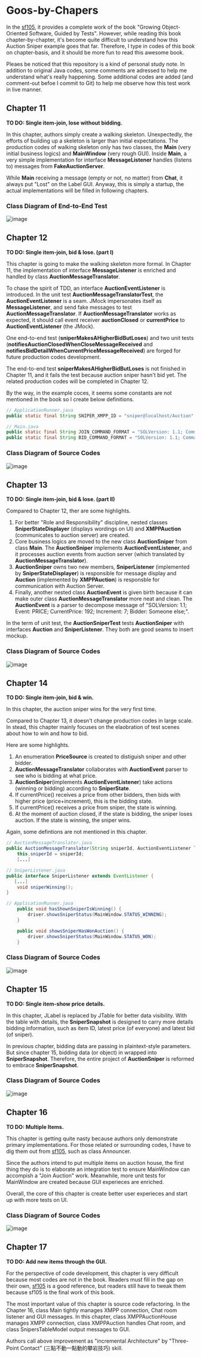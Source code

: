# Goos-by-Chapers

In the [sf105](https://github.com/sf105/goos-code), it provides a complete work of the book "Growing Object-Oriented Software, Guided by Tests". However, while reading this book chapter-by-chapter, it's become quite difficult to understand how this Auction Sniper example goes that far. Therefore, I type in codes of this book on chapter-basis, and it should be more fun to read this awesome book.

Pleaes be noticed that this repository is a kind of personal study note. In addition to original Java codes, some comments are adressed to help me understand what's really happening. Some additional codes are added (and comment-out befoe I commit to Git) to help me observe how this test work in live manner.

## Chapter 11
**TO DO: Single item-join, lose without bidding.**

In this chapter, authors simply create a walking skeleton. Unexpectedly, the efforts of building up a skeleton is larger than initial expectations. The production codes of walking skeleton only has two classes, the **Main** (very initial business logics) and **MainWindow** (very rough GUI). Inside **Main**, a very simple implementation for interface **MessageListener** handles (listens to) messages from **FakeAuctionServer**.

While **Main** receiving a message (empty or not, no matter) from **Chat**, it always put "Lost" on the Label GUI. Anyway, this is simply a startup, the actual implementations will be filled in following chapters. 

### Class Diagram of End-to-End Test
![image](https://github.com/richardcysun/Goos-by-Chapers/blob/master/Ch11/auction-sniper-ch11/test/end-to-end/test/endtoend/auctionsniper/Ch11_e2eTest_ClassDiagram.jpg)

## Chapter 12
**TO DO: Single item-join, bid & lose. (part I)**

This chapter is going to make the walking skeleton more formal. In Chapter 11, the implementation of interface **MessageListener** is enriched and handled by class **AuctionMessageTranslator**.

To chase the spirit of TDD, an interface **AuctionEventListener** is introduced. In the unit test **AuctionMessageTranslatorTest**, the **AuctionEventListener** is a seam. JMock impersonates itself as **MessageListener**, and send fake messages to test  **AuctionMessageTranslator**. If **AuctionMessageTranslator** works as expected, it should call event receiver **auctionClosed** or **currentPrice** to **AuctionEventListener** (the JMock).

One end-to-end test (**sniperMakesAHigherBidButLoses**) and two unit tests (**notifiesAuctionClosedWhenCloseMessageReceived** and **notifiesBidDetailWhenCurrentPriceMessageReceived**) are forged for future production codes development.

The end-to-end test **sniperMakesAHigherBidButLoses** is not finished in Chapter 11, and it fails the test because auction sniper hasn't bid yet. The related production codes will be completed in Chapter 12.

By the way, in the example coces, it seems some constants are not mentioned in the book so I create below definitions.

```java
// ApplicationRunner.java
public static final String SNIPER_XMPP_ID = "sniper@localhost/Auction";

// Main.java
public static final String JOIN_COMMAND_FORMAT = "SOLVersion: 1.1; Command: JOIN;";
public static final String BID_COMMAND_FORMAT = "SOLVersion: 1.1; Command: BID; Price: %d;";
```
### Class Diagram of Source Codes
![image](https://github.com/richardcysun/Goos-by-Chapers/blob/master/Ch12/auction-sniper-ch12/src/auctionsniper/Ch12_ClassDiagram.jpg)

## Chapter 13
**TO DO: Single item-join, bid & lose. (part II)**

Compared to Chapter 12, ther are some highlights.
1. For better "Role and Responsibility" discipline, nested classes **SniperStateDisplayer** (displays wordings on UI) and **XMPPAuction** (communicates to auction server) are created.
2. Core business logics are moved to the new class **AuctionSniper** from class **Main**. The **AuctionSniper** implements **AuctionEventListener**, and it processes auction events from auction server (which translated by **AuctionMessageTranslator**).
3. **AuctionSniper** owns two new members, **SniperListener** (implemented by **SniperStateDisplayer**) is responsible for message display and **Auction** (implemented by **XMPPAuction**) is responsble for communication with Auction Server.
4. Finally, another nested class **AuctionEvent** is given birth because it can make outer class **AuctionMessageTranslator** more neat and clean. The **AuctionEvent** is a parser to decompose message of "SOLVersion: 1.1; Event: PRICE; CurrentPrice: 192; Increment: 7; Bidder: Someone else;".

In the term of unit test, the **AuctionSniperTest** tests **AuctionSniper** with interfaces **Auction** and **SniperListener**. They both are good seams to insert mockup.

### Class Diagram of Source Codes
![image](https://github.com/richardcysun/Goos-by-Chapers/blob/master/Ch13/auction-sniper-ch13/src/auctionsniper/Ch13_ClassDiagram.jpg)

## Chapter 14
**TO DO: Single item-join, bid & win.**

In this chapter, the auction sniper wins for the very first time.

Compared to Chapter 13, it doesn't change production codes in large scale. In stead, this chapter mainly focuses on the elaobration of test scenes about how to win and how to bid.

Here are some highlights.
1. An enumeration **PriceSource** is created to distiguish sniper and other bidder.
2. **AuctionMessageTranslator** collaborates with **AuctionEvent** parser to see who is bidding at what price.
3. **AuctionSniper**(implements **AuctionEventListener**) take actions (winning or bidding) according to **SniperState**.
4. If currentPrice() receives a price from other bidders, then bids with higher price (price+increment), this is the bidding state.
5. If currentPrice() receives a price from sniper, the state is winning.
6. At the moment of auction closed, if the state is bidding, the sniper loses auction. If the state is winning, the sniper wins.

Again, some defintions are not mentioned in this chapter.

```java
// AuctionMessageTranslator.java
public AuctionMessageTranslator(String sniperId, AuctionEventListener listener) {
    this.sniperId = sniperId;
    [...]

// SniperListener.java
public interface SniperListener extends EventListener {
   [...]
    void sniperWinning();
}

// ApplicationRunner.java
    public void hasShownSniperIsWinning() {
        driver.showsSniperStatus(MainWindow.STATUS_WINNING);
    }

    public void showsSniperHasWonAuction() {
        driver.showsSniperStatus(MainWindow.STATUS_WON);
    }

```
### Class Diagram of Source Codes
![image](https://github.com/richardcysun/Goos-by-Chapers/blob/master/Ch14/auction-sniper-ch14/src/auctionsniper/Ch14_ClassDiagram.jpg)

## Chapter 15
**TO DO: Single item-show price details.**

In this chapter, JLabel is replaced by JTable for better data visibility.
With the table with details, the **SniperSnapshot** is designed to carry more details bidding information, such as item ID, latest price (of everyone) and latest bid (of sniper).

In previous chapter, bidding data are passing in plaintext-style parameters. But since chapter 15, bidding data (or object) in wrapped into **SniperSnapshot**. Therefore, the entire project of **AuctionSniper** is reformed to embrace **SniperSnapshot**.

### Class Diagram of Source Codes
![image](https://github.com/richardcysun/Goos-by-Chapers/blob/master/Ch15/auction-sniper-ch15/src/auctionsniper/Ch15_ClassDiagram.jpg)

## Chapter 16
**TO DO: Multiple Items.**

This chapter is getting quite nasty because authors only demonstrate primary implementations. For those related or surrounding codes, I have to dig them out from [sf105](https://github.com/sf105/goos-code), such as class Announcer.

Since the authors intend to put multiple items on auction house, the first thing they do is to elaborate an integration test to ensure MainWindow can accompish a "Join Auction" work. Meanwhile, more unit tests for MainWindow are created because GUI experieces are enriched.

Overall, the core of this chapter is create better user experieces and start up with more tests on UI.

### Class Diagram of Source Codes
![image](https://github.com/richardcysun/Goos-by-Chapers/blob/master/Ch16/auction-sniper-ch16/src/auctionsniper/Ch16_ClassDiagram.jpg)

## Chapter 17
**TO DO: Add new items through the GUI.**

For the perspective of code development, this chapter is very difficult because most codes are not in the book. Readers must fill in the gap on their own, [sf105](https://github.com/sf105/goos-code) is a good reference, but readers still have to tweak them because sf105 is the final work of this book.

The most important value of this chapter is source code refactoring. In the Chapter 16, class Main tightly manages XMPP connection, Chat room listener and GUI messages. In this chapter, class XMPPAuctionHouse manages XMPP connection, class XMPPAuction handles Chat room, and class SnipersTableModel output messages to GUI.

Authors call above improvement as "incremental Architecture" by "Three-Point Contact" (三點不動一點動的攀岩技巧) skill.
